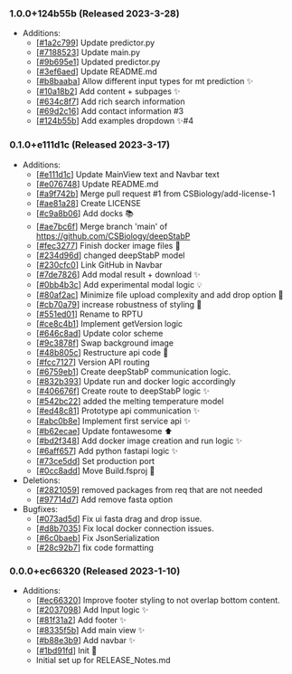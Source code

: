 ### 1.0.0+124b55b (Released 2023-3-28)
* Additions:
    * [[#1a2c799](https://github.com/CSBiology/deepStabP/commit/1a2c79906b741a72e4a571c5fc15a754ac348606)] Update predictor.py
    * [[#7188523](https://github.com/CSBiology/deepStabP/commit/7188523035496cdb29638dcf3b0dd3ce53f182d8)] Update main.py
    * [[#9b695e1](https://github.com/CSBiology/deepStabP/commit/9b695e17a7972c886a6f3e4b2dbe7b9f382c8510)] Updated predictor.py
    * [[#3ef6aed](https://github.com/CSBiology/deepStabP/commit/3ef6aed5cffff25df6f65e1ca4317307c9d323c9)] Update README.md
    * [[#b8baaba](https://github.com/CSBiology/deepStabP/commit/b8baaba0265de54fd8fc4e1588394d92b7944e5b)] Allow different input types for mt prediction :sparkles:
    * [[#10a18b2](https://github.com/CSBiology/deepStabP/commit/10a18b21a838cc4aed13554b474b679e9f4156c1)] Add content + subpages :sparkles:
    * [[#634c8f7](https://github.com/CSBiology/deepStabP/commit/634c8f7d7b2d5bf72a3ca40a75060ade305b5f86)] Add rich search information
    * [[#69d2c16](https://github.com/CSBiology/deepStabP/commit/69d2c165133df293c0dbf6d20489e9422ca14398)] Add contact information #3
    * [[#124b55b](https://github.com/CSBiology/deepStabP/commit/124b55bfcd883d4d7bbf9f507437c599e6f44656)] Add examples dropdown :sparkles:#4

### 0.1.0+e111d1c (Released 2023-3-17)
* Additions:
    * [[#e111d1c](https://github.com/CSBiology/deepStabP/commit/e111d1cf82ae8ee122254a7eca44366d5c8368cd)] Update MainView text and Navbar text
    * [[#e076748](https://github.com/CSBiology/deepStabP/commit/e0767481d65ff2ca613030252f92a7f59ea9d9a7)] Update README.md
    * [[#a9f742b](https://github.com/CSBiology/deepStabP/commit/a9f742bd860ae97e0d8fcd4e0df83f440dd0a82e)] Merge pull request #1 from CSBiology/add-license-1
    * [[#ae81a28](https://github.com/CSBiology/deepStabP/commit/ae81a28cae5083747b5e74df07050bf5ec473f92)] Create LICENSE
    * [[#c9a8b06](https://github.com/CSBiology/deepStabP/commit/c9a8b06b840c0dbe12c031f7a2ecbc664031c1fc)] Add docks :books:
    * [[#ae7bc6f](https://github.com/CSBiology/deepStabP/commit/ae7bc6f36ea008bdb272231426e8ef2ff8566d3c)] Merge branch 'main' of https://github.com/CSBiology/deepStabP
    * [[#fec3277](https://github.com/CSBiology/deepStabP/commit/fec32775539126636c0796c32de4934d2aed2c45)] Finish docker image files :whale:
    * [[#234d96d](https://github.com/CSBiology/deepStabP/commit/234d96d1af81aac6d3cc31a7af82ef907464bd65)] changed deepStabP model
    * [[#230cfc0](https://github.com/CSBiology/deepStabP/commit/230cfc0927988cfb4645644879fa3c9a1cae802b)] Link GitHub in Navbar
    * [[#7de7826](https://github.com/CSBiology/deepStabP/commit/7de78261de878cb8ead8bef58a289859653f1807)] Add modal result + download :sparkles:
    * [[#0bb4b3c](https://github.com/CSBiology/deepStabP/commit/0bb4b3cea0d84d89292ae29993bc47b17326ea1d)] Add experimental modal logic :bulb:
    * [[#80af2ac](https://github.com/CSBiology/deepStabP/commit/80af2ac819f6cf35ec3fa4ad58f555f521bebd38)] Minimize file upload complexity and add drop option :art:
    * [[#cb70a79](https://github.com/CSBiology/deepStabP/commit/cb70a7902101aca3db36d6d02425262679c92dfb)] increase robustness of styling :art:
    * [[#551ed01](https://github.com/CSBiology/deepStabP/commit/551ed01a812ccab4f6d6cb8276d7fe04817d8d7e)] Rename to RPTU
    * [[#ce8c4b1](https://github.com/CSBiology/deepStabP/commit/ce8c4b15ee79c985f5a8cbc2df4507ce1c7beffe)] Implement getVersion logic
    * [[#646c8ad](https://github.com/CSBiology/deepStabP/commit/646c8adbd26da14e7fa91576a4b714ca3d319481)] Update color scheme
    * [[#9c3878f](https://github.com/CSBiology/deepStabP/commit/9c3878f7f900356f0ed0881623d253f5200ab008)] Swap background image
    * [[#48b805c](https://github.com/CSBiology/deepStabP/commit/48b805c0676ab2dd5fa4e4c4c353693fa8593bd5)] Restructure api code :truck:
    * [[#fcc7127](https://github.com/CSBiology/deepStabP/commit/fcc712769ad97f4ab206c1711dc05d65d6a67c94)] Version API routing
    * [[#6759eb1](https://github.com/CSBiology/deepStabP/commit/6759eb113668b47c8398fb2caea94eda30013859)] Create deepStabP communication logic.
    * [[#832b393](https://github.com/CSBiology/deepStabP/commit/832b393dec3adc01752a0c913c8305f1af7a053b)] Update run and docker logic accordingly
    * [[#406676f](https://github.com/CSBiology/deepStabP/commit/406676f0694c6e8ed6c09c542d1ce6dcd7d3fc44)] Create route to deepStabP logic :sparkles:
    * [[#542bc22](https://github.com/CSBiology/deepStabP/commit/542bc222ed0b7bed5346153c0ddb2a97e9eb9d76)] added the melting temperature model
    * [[#ed48c81](https://github.com/CSBiology/deepStabP/commit/ed48c81e34e635e660e58163be25e0838a532863)] Prototype api communication :sparkles:
    * [[#abc0b8e](https://github.com/CSBiology/deepStabP/commit/abc0b8e93d07b01820bbb2a0b2671e832126b6f0)] Implement first service api :sparkles:
    * [[#b62ecae](https://github.com/CSBiology/deepStabP/commit/b62ecae47b6b9a4e3433c31041f5de56fcd7a13a)] Update fontawesome :arrow_up:
    * [[#bd2f348](https://github.com/CSBiology/deepStabP/commit/bd2f348a4515ed7038af50cd87b06a20b300c53e)] Add docker image creation and run logic :sparkles:
    * [[#6aff657](https://github.com/CSBiology/deepStabP/commit/6aff65776804ecc83242e7acf525643e8ce89493)] Add python fastapi logic :sparkles:
    * [[#73ce5dd](https://github.com/CSBiology/deepStabP/commit/73ce5dd547ddca02c2008e75d551230b3d345374)] Set production port
    * [[#0cc8add](https://github.com/CSBiology/deepStabP/commit/0cc8add6213fdbc6635086ee52af34b290eb3041)] Move Build.fsproj :truck:
* Deletions:
    * [[#2821059](https://github.com/CSBiology/deepStabP/commit/2821059a1e8d1b7487ea4b0cd5afc1ff491122b1)] removed packages from req that are not needed
    * [[#97714d7](https://github.com/CSBiology/deepStabP/commit/97714d7c464ec21ebda4c5b834da2dd72994cc75)] Add remove fasta option
* Bugfixes:
    * [[#073ad5d](https://github.com/CSBiology/deepStabP/commit/073ad5d44eff90500f76634129c95b9bb30b0ccc)] Fix ui fasta drag and drop issue.
    * [[#d8b7035](https://github.com/CSBiology/deepStabP/commit/d8b70356d61cc7c9cbb04882bf71ec8d9c3772ff)] Fix local docker connection issues.
    * [[#6c0baeb](https://github.com/CSBiology/deepStabP/commit/6c0baebe1d39a0013331f7d5a4f23f194ab3b710)] Fix JsonSerialization
    * [[#28c92b7](https://github.com/CSBiology/deepStabP/commit/28c92b79f9b880cb07bb48266db202514640fb09)] fix code formatting

### 0.0.0+ec66320 (Released 2023-1-10)
* Additions:
    * [[#ec66320](https://github.com/CSBiology/deepStabP/commit/ec66320efc53c4bedba7a13c0468644fd6f9494d)] Improve footer styling to not overlap bottom content.
    * [[#2037098](https://github.com/CSBiology/deepStabP/commit/20370989685276f4d6e70a4d649dc328ee3d3717)] Add Input logic :sparkles:
    * [[#81f31a2](https://github.com/CSBiology/deepStabP/commit/81f31a2f4c0fbb994218e58ad964fd77d1533647)] Add footer :sparkles:
    * [[#8335f5b](https://github.com/CSBiology/deepStabP/commit/8335f5b376f91b6f6a103c58d9078c3157908612)] Add main view :sparkles:
    * [[#b88e3b9](https://github.com/CSBiology/deepStabP/commit/b88e3b999ef0e562dca0bc11bb1afb34987be911)] Add navbar :sparkles:
    * [[#1bd91fd](https://github.com/CSBiology/deepStabP/commit/1bd91fd6a5bf9bc2a405a3c8944e5e7cc01fe395)] Init :tada:
    * Initial set up for RELEASE_Notes.md


